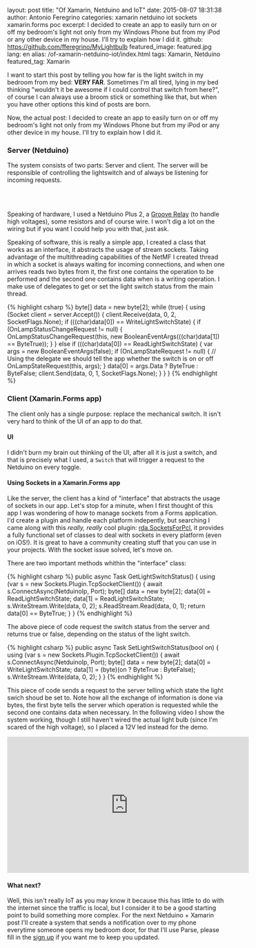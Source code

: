 layout: post
title: "Of Xamarin, Netduino and IoT"
date: 2015-08-07 18:31:38
author: Antonio Feregrino
categories: xamarin netduino iot sockets xamarin.forms poc
excerpt: I decided to create an app to easily turn on or off my bedroom's light not only from my Windows Phone but from my iPod or any other device in my house. I'll try to explain how I did it.
github: https://github.com/fferegrino/MyLightbulb
featured_image: featured.jpg
lang: en
alias: /of-xamarin-netduino-iot/index.html
tags: Xamarin, Netduino
featured_tag: Xamarin

<p>I want to start this post by telling you how far is the light switch in my bedroom from my bed: <strong>VERY FAR</strong>. Sometimes I'm all tired, lying in my bed thinking "wouldn't it be awesome if I could control that switch from here?", of course I can always use a broom stick or something like that, but when you have other options this kind of posts are born.</p>
<p>Now, the actual post: I decided to create an app to easily turn on or off my bedroom's light not only from my Windows Phone but from my iPod or any other device in my house. I'll try to explain how I did it.</p> 

<h3>Server (Netduino)</h3>
<p>The system consists of two parts: Server and client. The server will be responsible of controlling the lightswitch and of always be listening for incoming requests.</p>
<br />
<br />
<p>Speaking of hardware, I used a Netduino Plus 2, a <a href="http://www.seeedstudio.com/depot/Grove-Relay-p-769.html" target="_blank">Groove Relay</a> (to handle high voltages), some resistors and of course wire. I won't dig a lot on the wiring but if you want I could help you with that, just ask.</p>
<p>Speaking of software, this is really a simple app, I created a class that works as an interface, it abstracts the usage of stream sockets. Taking advantage of the multithreading capabilities of the NetMF I created  thread in which a socket is always waiting for incoming connections, and when one arrives reads two bytes from it, the first one contains the operation to be performed and the second one contains data when is a writing operation. I make use of delegates to get or set the light switch status from the main thread.</p>

{% highlight csharp %}
byte[] data = new byte[2];
while (true)
{
    using (Socket client = server.Accept())
    {
        client.Receive(data, 0, 2, SocketFlags.None);
        if (((char)data[0]) == WriteLightSwitchState)
        {
            if (OnLampStatusChangeRequest != null)
            {
                OnLampStatusChangeRequest(this, new BooleanEventArgs(((char)data[1]) == ByteTrue));
            }
        }
        else if (((char)data[0]) == ReadLightSwitchState)
        {
            var args = new BooleanEventArgs(false);
            if (OnLampStateRequest != null)
            {
                // Using the delegate we should tell the app whether the switch is on or off
                OnLampStateRequest(this, args);
            }
            data[0] = args.Data ? ByteTrue : ByteFalse;
            client.Send(data, 0, 1, SocketFlags.None);
        }
    }
}
{% endhighlight %}

<h3>Client (Xamarin.Forms app)</h3>
<p>The client only has a single purpose: replace the mechanical switch. It isn't very hard to think of the UI of an app to do that.</p> 

<h4>UI</h4>
<p>I didn't burn my brain out thinking of the UI, after all it is just a switch, and that is precisely what I used, a <code>Switch</code> that will trigger a request to the Netduino on every toggle.</p>

<h4>Using Sockets in a Xamarin.Forms app</h4>
<p>Like the server, the client has a kind of "interface" that abstracts the usage of sockets in our app. Let's stop for a minute, when I first thought of this app I was wondering of how to manage sockets from a Forms application. I'd create a plugin and handle each platform indepently, but searching I came along with this <i>really, really</i> cool plugin: <a target="_blank" href="https://github.com/rdavisau/sockets-for-pcl">rda.SocketsForPcl</a>, it provides a fully functional set of classes to deal with sockets in every platform (even on iOS!). It is great to have a community creating stuff that you can use in your projects. With the socket issue solved, let's move on.</p>

<p>There are two important methods whithin the "interface" class:</p> 

{% highlight csharp %}
public async Task<bool> GetLightSwitchStatus()
{
    using (var s = new Sockets.Plugin.TcpSocketClient())
    {
        await s.ConnectAsync(NetduinoIp, Port);
        byte[] data = new byte[2];
        data[0] = ReadLightSwitchState;
        data[1] = ReadLightSwitchState;
        s.WriteStream.Write(data, 0, 2);
        s.ReadStream.Read(data, 0, 1);
        return data[0] == ByteTrue;
    }
}
{% endhighlight %}

<p>The above piece of code request the switch status from the server and returns true or false, depending on the status of the light switch.</p>

{% highlight csharp %}
public async Task SetLightSwitchStatus(bool on)
{
    using (var s = new Sockets.Plugin.TcpSocketClient())
    {
        await s.ConnectAsync(NetduinoIp, Port);
        byte[] data = new byte[2];
        data[0] = WriteLightSwitchState;
        data[1] = (byte)(on ? ByteTrue : ByteFalse);
        s.WriteStream.Write(data, 0, 2);
    }
}
{% endhighlight %}

<p>This piece of code sends a request to the server telling which state the light swich shoud be set to. Note how all the exchange of information is done via bytes, the first byte tells the server which operation is requested while the second one contains data when necessary. In the following vídeo I show the system working, though I still haven't wired the actual light bulb (since I'm scared of the high voltage), so I placed a 12V led instead for the demo.</p>

<iframe width="560" height="315" src="https://www.youtube.com/embed/tLuWTyCHQ1w" frameborder="0" allowfullscreen></iframe>

<h4>What next?</h4>
<p>Well, this isn't really IoT as you may know it because this has little to do with the internet since the traffic is local, but I consider it to be a good starting point to build something more complex. For the next Netduino + Xamarin post I'll create a system that sends a notification over to my phone everytime someone opens my bedroom door, for that I'll use Parse, please fill in the <a href="/signup">sign up</a> if you want me to keep you updated.</p>